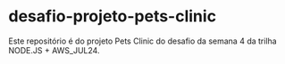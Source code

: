 # desafio-projeto-pets-clinic
Este repositório é do projeto Pets Clinic do desafio da semana 4 da trilha NODE.JS + AWS_JUL24.
